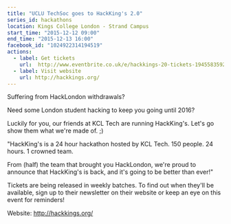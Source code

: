 ```yaml
---
title: "UCLU TechSoc goes to HackKing's 2.0"
series_id: hackathons
location: Kings College London - Strand Campus
start_time: "2015-12-12 09:00"
end_time: "2015-12-13 16:00"
facebook_id: "1024922314194519"
actions:
  - label: Get tickets
    url:  http://www.eventbrite.co.uk/e/hackkings-20-tickets-19455835929
  - label: Visit website
    url: http://hackkings.org/
---
```


Suffering from HackLondon withdrawals?

Need some London student hacking to keep you going until 2016?

Luckily for you, our friends at KCL Tech are running HackKing's. Let's go show them what we're made of. ;)

"HackKing's is a 24 hour hackathon hosted by KCL Tech. 150 people. 24 hours. 1 crowned team.

From (half) the team that brought you HackLondon, we're proud to announce that HackKing's is back, and it's going to be better than ever!"

Tickets are being released in weekly batches. To find out when they'll be available, sign up to their newsletter on their website or keep an eye on this event for reminders!

Website: <http://hackkings.org/>
